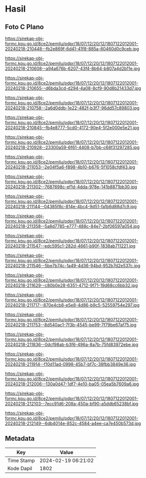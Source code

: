 # Hasil

## Foto C Plano

https://sirekap-obj-formc.kpu.go.id/8ce2/pemilu/pdpr/18/07/12/20/12/1807122012001-20240218-210448--fb2e869f-6d41-41f8-885a-60460d0c9ceb.jpg

https://sirekap-obj-formc.kpu.go.id/8ce2/pemilu/pdpr/18/07/12/20/12/1807122012001-20240218-210608--a94a676b-6207-43f4-8b64-b807a4d2b11e.jpg

https://sirekap-obj-formc.kpu.go.id/8ce2/pemilu/pdpr/18/07/12/20/12/1807122012001-20240218-210655--d6bda3cd-d294-4a08-8cf9-90d8b21433d7.jpg

https://sirekap-obj-formc.kpu.go.id/8ce2/pemilu/pdpr/18/07/12/20/12/1807122012001-20240218-210758--2a6d0ddb-1e22-482f-b3f7-96dd57c89803.jpg

https://sirekap-obj-formc.kpu.go.id/8ce2/pemilu/pdpr/18/07/12/20/12/1807122012001-20240218-210845--fb4e8777-5cd0-4172-90e4-5f2e000e5e21.jpg

https://sirekap-obj-formc.kpu.go.id/8ce2/pemilu/pdpr/18/07/12/20/12/1807122012001-20240218-210928--23300a59-6f61-4408-b7bb-c68f31297285.jpg

https://sirekap-obj-formc.kpu.go.id/8ce2/pemilu/pdpr/18/07/12/20/12/1807122012001-20240218-211053--2e04f5a6-f898-4b10-b676-5f1058cfdf43.jpg

https://sirekap-obj-formc.kpu.go.id/8ce2/pemilu/pdpr/18/07/12/20/12/1807122012001-20240218-211302--7687698c-ef1d-4dda-978e-141b8871bb30.jpg

https://sirekap-obj-formc.kpu.go.id/8ce2/pemilu/pdpr/18/07/12/20/12/1807122012001-20240218-211144--04385f8c-814e-4bc4-9d51-fa1b6d88d7c9.jpg

https://sirekap-obj-formc.kpu.go.id/8ce2/pemilu/pdpr/18/07/12/20/12/1807122012001-20240218-211358--5a8d7785-e777-488c-84e7-2bf06597a054.jpg

https://sirekap-obj-formc.kpu.go.id/8ce2/pemilu/pdpr/18/07/12/20/12/1807122012001-20240218-211547--edc595c1-282d-4661-b90f-1838ab711221.jpg

https://sirekap-obj-formc.kpu.go.id/8ce2/pemilu/pdpr/18/07/12/20/12/1807122012001-20240218-211546--5be7b74c-1a49-4d36-94bd-952b7d2e537c.jpg

https://sirekap-obj-formc.kpu.go.id/8ce2/pemilu/pdpr/18/07/12/20/12/1807122012001-20240218-211629--c80b0e28-6351-4712-9f71-19d68cc6bb32.jpg

https://sirekap-obj-formc.kpu.go.id/8ce2/pemilu/pdpr/18/07/12/20/12/1807122012001-20240218-211717--870e4cb8-e5e8-4d86-b9c5-52559754e297.jpg

https://sirekap-obj-formc.kpu.go.id/8ce2/pemilu/pdpr/18/07/12/20/12/1807122012001-20240218-211753--8d540ac1-7f3b-4545-be99-7f79be67af75.jpg

https://sirekap-obj-formc.kpu.go.id/8ce2/pemilu/pdpr/18/07/12/20/12/1807122012001-20240218-211836--0dcf98ab-b3f6-496a-8a7b-75fd83972ebe.jpg

https://sirekap-obj-formc.kpu.go.id/8ce2/pemilu/pdpr/18/07/12/20/12/1807122012001-20240218-211914--f10d11ad-0998-45b7-bf7c-38fbb3849e36.jpg

https://sirekap-obj-formc.kpu.go.id/8ce2/pemilu/pdpr/18/07/12/20/12/1807122012001-20240218-212006--130a0d47-1df7-4e10-ba05-05ea5b7609a6.jpg

https://sirekap-obj-formc.kpu.go.id/8ce2/pemilu/pdpr/18/07/12/20/12/1807122012001-20240218-212103--7ecc91d6-208a-450a-bf90-a5ddb65238bf.jpg

https://sirekap-obj-formc.kpu.go.id/8ce2/pemilu/pdpr/18/07/12/20/12/1807122012001-20240218-212149--6db4014e-852c-4584-a4ee-ca7e450b573d.jpg


## Metadata

| Key        | Value               |
| ---------- | ------------------- |
| Time Stamp | 2024-02-19 06:21:02 |
| Kode Dapil | 1802                |



